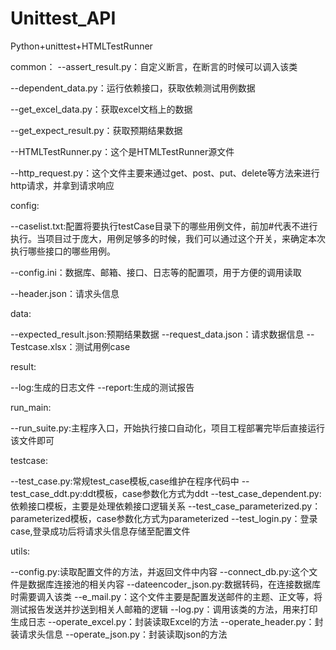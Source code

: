 # Unittest_API
Python+unittest+HTMLTestRunner

common：
--assert_result.py：自定义断言，在断言的时候可以调入该类

--dependent_data.py：运行依赖接口，获取依赖测试用例数据

--get_excel_data.py：获取excel文档上的数据

--get_expect_result.py：获取预期结果数据

--HTMLTestRunner.py：这个是HTMLTestRunner源文件

--http_request.py：这个文件主要来通过get、post、put、delete等方法来进行http请求，并拿到请求响应



config:

--caselist.txt:配置将要执行testCase目录下的哪些用例文件，前加#代表不进行执行。当项目过于庞大，用例足够多的时候，我们可以通过这个开关，来确定本次执行哪些接口的哪些用例。

--config.ini：数据库、邮箱、接口、日志等的配置项，用于方便的调用读取

--header.json：请求头信息



data:

--expected_result.json:预期结果数据
--request_data.json：请求数据信息
--Testcase.xlsx：测试用例case



result:

--log:生成的日志文件
--report:生成的测试报告



run_main:

--run_suite.py:主程序入口，开始执行接口自动化，项目工程部署完毕后直接运行该文件即可



testcase:

--test_case.py:常规test_case模板,case维护在程序代码中
--test_case_ddt.py:ddt模板，case参数化方式为ddt
--test_case_dependent.py:依赖接口模板，主要是处理依赖接口逻辑关系
--test_case_parameterized.py：parameterized模板，case参数化方式为parameterized
--test_login.py：登录case,登录成功后将请求头信息存储至配置文件



utils:

--config.py:读取配置文件的方法，并返回文件中内容
--connect_db.py:这个文件是数据库连接池的相关内容
--dateencoder_json.py:数据转码，在连接数据库时需要调入该类
--e_mail.py：这个文件主要是配置发送邮件的主题、正文等，将测试报告发送并抄送到相关人邮箱的逻辑
--log.py：调用该类的方法，用来打印生成日志
--operate_excel.py：封装读取Excel的方法
--operate_header.py：封装请求头信息
--operate_json.py：封装读取json的方法

